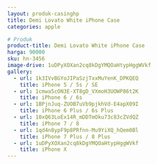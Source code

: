 ```yaml
---
layout: produk-casinghp
title: Demi Lovato White iPhone Case
categories: apple

# Produk
product-title: Demi Lovato White iPhone Case
harga: 90000
sku: hn-3456
image-drive: 1uDPyXOXan2cq8kDgYMQOaHtypHggWVkf
gallery:
  - url: 1k3IVvBGYoJIPaSzjTxxMuYenK_DPKQEQ
    title: iPhone 5 / 5s / SE
  - url: 1cmwa5cON3E-XT8gD_VXmoH3UOWP86t2K
    title: iPhone 6 / 6s
  - url: 1BPjnJuq-ZUOB7uVb9pjkhVd-E4apX09I
    title: iPhone 6 Plus / 6s Plus
  - url: 10xQ63LoEx14R_mDDTmOku73c83cZVdQZ
    title: iPhone 7 / 8
  - url: 1qd4n8ypF9p8PRfnn-Mu9YiXQ_hQem0Bl
    title: iPhone 7 Plus / 8 Plus
  - url: 1uDPyXOXan2cq8kDgYMQOaHtypHggWVkf
    title: iPhone X
---
```

